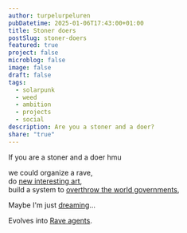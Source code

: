 ```yaml
---
author: turpelurpeluren
pubDatetime: 2025-01-06T17:43:00+01:00
title: Stoner doers
postSlug: stoner-doers
featured: true
project: false
microblog: false
image: false
draft: false
tags:
  - solarpunk
  - weed
  - ambition
  - projects
  - social
description: Are you a stoner and a doer?
share: "true"
---
```

If you are a stoner and a doer hmu

we could organize a rave,  
do [new interesting art](/posts/art-collection),  
build a system to [overthrow the world governments](/posts/not-yet-written),  

Maybe I'm just [dreaming](/posts/not-yet-written)...

Evolves into [Rave agents](/posts/not-yet-written).